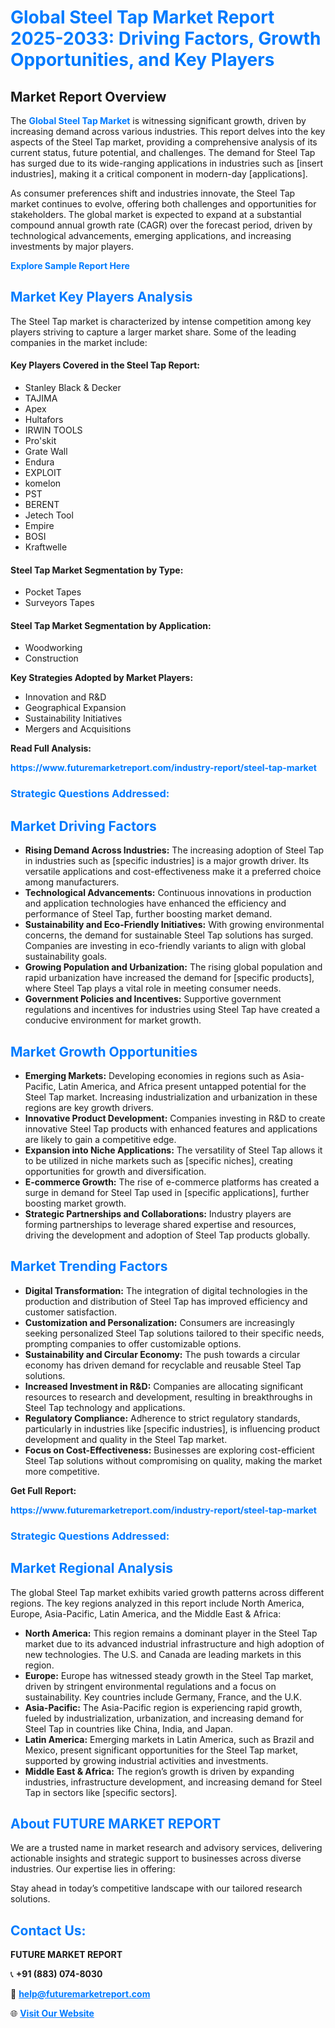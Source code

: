 <h1 style="color: #007BFF;">Global Steel Tap Market Report 2025-2033: Driving Factors, Growth Opportunities, and Key Players</h1>

<section id="overview">
<h2>Market Report Overview</h2>
<p>The <a href="https://www.futuremarketreport.com/industry-report/steel-tap-market" style="color: #007BFF; text-decoration: none;"><strong>Global Steel Tap Market</strong></a> is witnessing significant growth, driven by increasing demand across various industries. This report delves into the key aspects of the Steel Tap market, providing a comprehensive analysis of its current status, future potential, and challenges. The demand for Steel Tap has surged due to its wide-ranging applications in industries such as [insert industries], making it a critical component in modern-day [applications].</p>
<p>As consumer preferences shift and industries innovate, the Steel Tap market continues to evolve, offering both challenges and opportunities for stakeholders. The global market is expected to expand at a substantial compound annual growth rate (CAGR) over the forecast period, driven by technological advancements, emerging applications, and increasing investments by major players.</p>
</section>

<section id="overview">
<p><a href="https://www.futuremarketreport.com/request-sample/reportId=42298" style="color: #007BFF; text-decoration: none;"><strong>Explore Sample Report Here</strong></a></p>
</section>

<section id="key-players">
<h2 style="color: #007BFF;">Market Key Players Analysis</h2>
<p>The Steel Tap market is characterized by intense competition among key players striving to capture a larger market share. Some of the leading companies in the market include:</p>
<h4>Key Players Covered in the Steel Tap Report:</h4>
<ul><li>Stanley Black &amp; Decker</li><li>TAJIMA</li><li>Apex</li><li>Hultafors</li><li>IRWIN TOOLS</li><li>Pro&#039;skit</li><li>Grate Wall</li><li>Endura</li><li>EXPLOIT</li><li>komelon</li><li>PST</li><li>BERENT</li><li>Jetech Tool</li><li>Empire</li><li>BOSI</li><li>Kraftwelle</li></ul>
<h4>Steel Tap Market Segmentation by Type:</h4>
<ul><li>Pocket Tapes</li><li>Surveyors Tapes</li></ul>

<h4>Steel Tap Market Segmentation by Application:</h4>
<ul><li>Woodworking</li><li>Construction</li></ul>
<p><strong>Key Strategies Adopted by Market Players:</strong></p>
<ul>
<li>Innovation and R&D</li>
<li>Geographical Expansion</li>
<li>Sustainability Initiatives</li>
<li>Mergers and Acquisitions</li>
</ul>
</section>

<section>
<p><strong>Read Full Analysis: </strong></p><a href="https://www.futuremarketreport.com/industry-report/steel-tap-market" style="color: #007BFF; text-decoration: none;"><strong>https://www.futuremarketreport.com/industry-report/steel-tap-market</strong></a>
<h3 style="color: #007BFF;">Strategic Questions Addressed:</h3>
</section>

<section id="driving-factors">
<h2 style="color: #007BFF;">Market Driving Factors</h2>
<ul>
<li><strong>Rising Demand Across Industries:</strong> The increasing adoption of Steel Tap in industries such as [specific industries] is a major growth driver. Its versatile applications and cost-effectiveness make it a preferred choice among manufacturers.</li>
<li><strong>Technological Advancements:</strong> Continuous innovations in production and application technologies have enhanced the efficiency and performance of Steel Tap, further boosting market demand.</li>
<li><strong>Sustainability and Eco-Friendly Initiatives:</strong> With growing environmental concerns, the demand for sustainable Steel Tap solutions has surged. Companies are investing in eco-friendly variants to align with global sustainability goals.</li>
<li><strong>Growing Population and Urbanization:</strong> The rising global population and rapid urbanization have increased the demand for [specific products], where Steel Tap plays a vital role in meeting consumer needs.</li>
<li><strong>Government Policies and Incentives:</strong> Supportive government regulations and incentives for industries using Steel Tap have created a conducive environment for market growth.</li>
</ul>
</section>

<section id="growth-opportunities">
<h2 style="color: #007BFF;">Market Growth Opportunities</h2>
<ul>
<li><strong>Emerging Markets:</strong> Developing economies in regions such as Asia-Pacific, Latin America, and Africa present untapped potential for the Steel Tap market. Increasing industrialization and urbanization in these regions are key growth drivers.</li>
<li><strong>Innovative Product Development:</strong> Companies investing in R&D to create innovative Steel Tap products with enhanced features and applications are likely to gain a competitive edge.</li>
<li><strong>Expansion into Niche Applications:</strong> The versatility of Steel Tap allows it to be utilized in niche markets such as [specific niches], creating opportunities for growth and diversification.</li>
<li><strong>E-commerce Growth:</strong> The rise of e-commerce platforms has created a surge in demand for Steel Tap used in [specific applications], further boosting market growth.</li>
<li><strong>Strategic Partnerships and Collaborations:</strong> Industry players are forming partnerships to leverage shared expertise and resources, driving the development and adoption of Steel Tap products globally.</li>
</ul>
</section>

<section id="trending-factors">
<h2 style="color: #007BFF;">Market Trending Factors</h2>
<ul>
<li><strong>Digital Transformation:</strong> The integration of digital technologies in the production and distribution of Steel Tap has improved efficiency and customer satisfaction.</li>
<li><strong>Customization and Personalization:</strong> Consumers are increasingly seeking personalized Steel Tap solutions tailored to their specific needs, prompting companies to offer customizable options.</li>
<li><strong>Sustainability and Circular Economy:</strong> The push towards a circular economy has driven demand for recyclable and reusable Steel Tap solutions.</li>
<li><strong>Increased Investment in R&D:</strong> Companies are allocating significant resources to research and development, resulting in breakthroughs in Steel Tap technology and applications.</li>
<li><strong>Regulatory Compliance:</strong> Adherence to strict regulatory standards, particularly in industries like [specific industries], is influencing product development and quality in the Steel Tap market.</li>
<li><strong>Focus on Cost-Effectiveness:</strong> Businesses are exploring cost-efficient Steel Tap solutions without compromising on quality, making the market more competitive.</li>
</ul>
</section>

<section>
<p><strong>Get Full Report: </strong></p><a href="https://www.futuremarketreport.com/industry-report/steel-tap-market" style="color: #007BFF; text-decoration: none;"><strong>https://www.futuremarketreport.com/industry-report/steel-tap-market</strong></a>
<h3 style="color: #007BFF;">Strategic Questions Addressed:</h3>
</section>


<section id="regional-analysis">
<h2 style="color: #007BFF;">Market Regional Analysis</h2>
<p>The global Steel Tap market exhibits varied growth patterns across different regions. The key regions analyzed in this report include North America, Europe, Asia-Pacific, Latin America, and the Middle East & Africa:</p>
<ul>
<li><strong>North America:</strong> This region remains a dominant player in the Steel Tap market due to its advanced industrial infrastructure and high adoption of new technologies. The U.S. and Canada are leading markets in this region.</li>
<li><strong>Europe:</strong> Europe has witnessed steady growth in the Steel Tap market, driven by stringent environmental regulations and a focus on sustainability. Key countries include Germany, France, and the U.K.</li>
<li><strong>Asia-Pacific:</strong> The Asia-Pacific region is experiencing rapid growth, fueled by industrialization, urbanization, and increasing demand for Steel Tap in countries like China, India, and Japan.</li>
<li><strong>Latin America:</strong> Emerging markets in Latin America, such as Brazil and Mexico, present significant opportunities for the Steel Tap market, supported by growing industrial activities and investments.</li>
<li><strong>Middle East & Africa:</strong> The region’s growth is driven by expanding industries, infrastructure development, and increasing demand for Steel Tap in sectors like [specific sectors].</li>
</ul>
</section>

<footer>
<h2 style="color: #007BFF;">About FUTURE MARKET REPORT</h2>
<p>We are a trusted name in market research and advisory services, delivering actionable insights and strategic support to businesses across diverse industries. Our expertise lies in offering:</p>

<p>Stay ahead in today’s competitive landscape with our tailored research solutions.</p>

<h2 style="color: #007BFF;">Contact Us:</h2>
<p><strong>FUTURE MARKET REPORT</strong></p>
<p>📞 <strong>+91 (883) 074-8030</strong></p>
<p>📧 <strong><a href="mailto:help@futuremarketreport.com" style="color: #007BFF;">help@futuremarketreport.com</a></strong></p>
<p>🌐 <strong><a href="https://www.futuremarketreport.com/" style="color: #007BFF;">Visit Our Website</a></strong></p>
</footer>